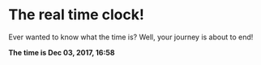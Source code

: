 # The real time clock!

Ever wanted to know what the time is? Well, your journey is about to end!

**The time is Dec 03, 2017, 16:58**